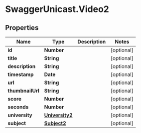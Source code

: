 # SwaggerUnicast.Video2

## Properties

Name | Type | Description | Notes
------------ | ------------- | ------------- | -------------
**id** | **Number** |  | [optional] 
**title** | **String** |  | [optional] 
**description** | **String** |  | [optional] 
**timestamp** | **Date** |  | [optional] 
**url** | **String** |  | [optional] 
**thumbnailUrl** | **String** |  | [optional] 
**score** | **Number** |  | [optional] 
**seconds** | **Number** |  | [optional] 
**university** | [**University2**](University2.md) |  | [optional] 
**subject** | [**Subject2**](Subject2.md) |  | [optional] 


